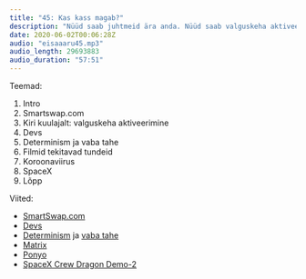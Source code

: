 ```yaml
---
title: "45: Kas kass magab?"
description: "Nüüd saab juhtmeid ära anda. Nüüd saab valguskeha aktiveerida. Nüüd on edasine protsess determineeritud. Nüüd on R väiksem. Nüüd on Crew Dragon kosmoses."
date: 2020-06-02T00:06:28Z
audio: "eisaaaru45.mp3"
audio_length: 29693883
audio_duration: "57:51"
---
```

Teemad:

  1. Intro
  2. Smartswap.com
  3. Kiri kuulajalt: valguskeha aktiveerimine
  4. Devs
  5. Determinism ja vaba tahe
  6. Filmid tekitavad tundeid
  7. Koroonaviirus
  8. SpaceX
  9. Lõpp

Viited:

*   [SmartSwap.com](smartswap.com)
*   [Devs](https://en.wikipedia.org/wiki/Devs)
*   [Determinism](https://en.wikipedia.org/wiki/Determinism) ja [vaba tahe](https://en.wikipedia.org/wiki/Neuroscience_of_free_will)
*   [Matrix](https://en.wikipedia.org/wiki/The_Matrix)
*   [Ponyo](https://en.wikipedia.org/wiki/Ponyo)
*   [SpaceX Crew Dragon Demo-2](https://youtu.be/xY96v0OIcK4?t=15751)
